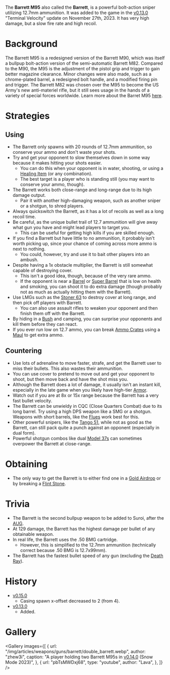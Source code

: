 The **Barrett M95** also called the **Barrett**, is a powerful bolt-action sniper utilizing 12.7mm ammunition. It was added to the game in the [v0.13.0](https://github.com/HasangerGames/suroi/releases/tag/v0.13.0) "Terminal Velocity" update on November 27th, 2023. It has very high damage, but a slow fire rate and high recoil.

# Background

The Barrett M95 is a redesigned version of the Barrett M90, which was itself a bullpup bolt-action version of the semi-automatic Barrett M82. Compared to the M90, the M95 is the adjustment of the pistol grip and trigger to gain better magazine clearance. Minor changes were also made, such as a chrome-plated barrel, a redesigned bolt handle, and a modified firing pin and trigger. The Barrett M82 was chosen over the M95 to become the US Army's new anti-materiel rifle, but it still sees usage in the hands of a variety of special forces worldwide. Learn more about the Barret M95 [here](https://en.wikipedia.org/wiki/Barrett_M95).

# Strategies

## Using

- The Barrett only spawns with 20 rounds of 12.7mm ammunition, so conserve your ammo and don't waste your shots.
- Try and get your opponent to slow themselves down in some way because it makes hitting your shots easier.
  - You can do this when your opponent is in water, shooting, or using a [Healing Item](/healing) (or any combination).
  - The best target is a player who is standing still (you may want to conserve your ammo, though).
- The Barrett works both close-range and long-range due to its high damage output.
  - Pair it with another high-damaging weapon, such as another sniper or a shotgun, to shred players.
- Always quickswitch the Barrett, as it has a lot of recoils as well as a long recoil time.
- Be careful, as the unique bullet trail of 12.7 ammunition will give away what gun you have and might lead players to target you.
  - This can be useful for getting high kills if you are skilled enough.
- If you find a Barrett but have little to no ammunition, it probably isn't worth picking up, since your chance of coming across more ammo is next to nothing.
  - You could, however, try and use it to bait other players into an ambush.
- Despite having a 1x obstacle multiplier, the Barrett is still somewhat capable of destroying cover.
  - This isn't a good idea, though, because of the very rare ammo.
  - If the opponent is near a [Barrel](/obstacles/barrel) or [Super Barrel](/obstacles/super_barrel) that is low on health and smoking, you can shoot it to do extra damage (though probably not as much as actually hitting them with the Barrett).
- Use LMGs such as the [Stoner 63](/weapons/guns/stoner_63) to destroy cover at long range, and then pick off players with Barrett.
  - You can also use assault rifles to weaken your opponent and then finish them off with the Barrett.
- By hiding in a [Bush](/obstacles/bush) and camping, you can surprise your opponents and kill them before they can react.
- If you ever run low on 12.7 ammo, you can break [Ammo Crates](/obstacles/ammo_crate) using a [Maul](/weapons/melee/maul) to get extra ammo.

## Countering

- Use lots of adrenaline to move faster, strafe, and get the Barrett user to miss their bullets. This also wastes their ammunition.
- You can use cover to pretend to move out and get your opponent to shoot, but then move back and have the shot miss you.
- Although the Barrett does a lot of damage, it usually isn't an instant kill, especially in the late game when you likely have high-tier [Armor](/equipment/armor).
- Watch out if you are at 8x or 15x range because the Barrett has a very fast bullet velocity.
- The Barrett can be unwieldy in CQC (Close Quarters Combat) due to its long barrel. Try using a high DPS weapon like a SMG or a shotgun. Weapons with short barrels, like the [Flues](/weapons/guns/flues) work best for this.
- Other powerful snipers, like the [Tango 51](/weapons/guns/tango_51), while not as good as the Barrett, can still pack quite a punch against an opponent (especially in dual form).
- Powerful shotgun combos like dual [Model 37s](/weapons/guns/model_37) can sometimes overpower the Barrett at close-range.

# Obtaining

- The only way to get the Barrett is to either find one in a [Gold Airdrop](/obstacles/gold_airdrop_crate) or by breaking a [Flint Stone](/obstacles/flint_stone).

# Trivia

- The Barrett is the second bullpup weapon to be added to Suroi, after the [AUG](/weapons/guns/aug).
- At 129 damage, the Barrett has the highest damage per bullet of any obtainable weapon.
- In real life, the Barrett uses the .50 BMG cartridge.
  - However, this is simplified to the 12.7mm ammunition (technically correct because .50 BMG is 12.7x99mm).
- The Barrett has the fastest bullet speed of any gun (excluding the [Death Ray](/weapons/guns/death_ray)).

# History

- [v0.15.0](https://github.com/HasangerGames/suroi/releases/tag/v0.15.0)
  - Casing spawn x-offset decreased to 2 (from 4).
- [v0.13.0](https://github.com/HasangerGames/suroi/releases/tag/v0.13.0)
  - Added.

# Gallery

<Gallery
  images={[
    {
      url: "/img/articles/weapons/guns/barrett/double_barrett.webp",
      author: "zhew3i",
      caption: "A player holding two Barrett M95s in [v0.14.0](https://github.com/HasangerGames/suroi/releases/tag/v0.14.0) (Snow Mode 2023)",
    },
    {
      url: "pbTsMWDxj68",
      type: "youtube",
      author: "Lava",
    },
  ]}
/>
